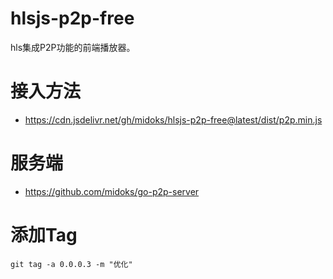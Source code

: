 # hlsjs-p2p-free
hls集成P2P功能的前端播放器。

# 接入方法
- https://cdn.jsdelivr.net/gh/midoks/hlsjs-p2p-free@latest/dist/p2p.min.js


# 服务端
- https://github.com/midoks/go-p2p-server

# 添加Tag
```
git tag -a 0.0.0.3 -m "优化"
```